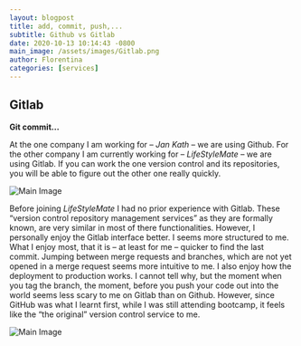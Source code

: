 ```yaml
---
layout: blogpost
title: add, commit, push,... 
subtitle: Github vs Gitlab 
date: 2020-10-13 10:14:43 -0800
main_image: /assets/images/Gitlab.png
author: Florentina
categories: [services]
---
```




## Gitlab

**Git commit...**



At the one company I am working for – *Jan Kath* – we are using Github. For the other company I am currently working for – *LifeStyleMate* – we are using Gitlab. If you can work the one version control and its repositories, you will be able to figure out the other one really quickly. 

<span class="image"><img src="{{site.baseurl}}/assets/images/github.png" class="image fit"
                                alt="Main Image" /></span> 

Before joining *LifeStyleMate* I had no prior experience with Gitlab. These “version control repository management services” as they are formally known, are very similar in most of there functionalities. However, I personally enjoy the Gitlab interface better. I seems more structured to me. What I enjoy most, that it is – at least for me – quicker to find the last commit. Jumping between merge requests and branches, which are not yet opened in a merge request seems more intuitive to me. I also enjoy how the deployment to production works. I cannot tell why, but the moment when you tag the branch, the moment, before you push your code out into the world seems less scary to me on Gitlab than on Github. 
However, since GitHub was what I learnt first, while I was still attending bootcamp, it feels like the “the original” version control service to me. 

<span class="image"><img src="{{site.baseurl}}/assets/images/GitLab.JPG" class="image fit"
                                alt="Main Image" /></span> 


